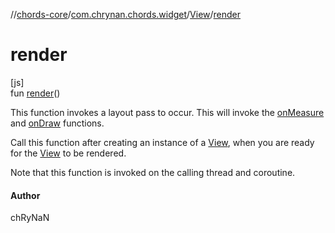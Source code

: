 //[chords-core](../../../index.md)/[com.chrynan.chords.widget](../index.md)/[View](index.md)/[render](render.md)

# render

[js]\
fun [render](render.md)()

This function invokes a layout pass to occur. This will invoke the [onMeasure](../../../../chords-core/com.chrynan.chords.widget/-view/on-measure.md) and [onDraw](../../../../chords-core/com.chrynan.chords.widget/-view/on-draw.md) functions.

Call this function after creating an instance of a [View](index.md), when you are ready for the [View](index.md) to be rendered.

Note that this function is invoked on the calling thread and coroutine.

#### Author

chRyNaN
